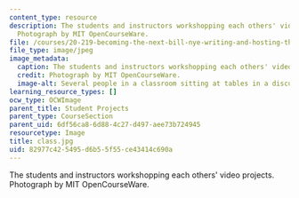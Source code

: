 ```yaml
---
content_type: resource
description: The students and instructors workshopping each others' video projects.
  Photograph by MIT OpenCourseWare.
file: /courses/20-219-becoming-the-next-bill-nye-writing-and-hosting-the-educational-show-january-iap-2015/82977c425495d6b55f55ce43414c690a_class.jpg
file_type: image/jpeg
image_metadata:
  caption: The students and instructors workshopping each others' video projects.
  credit: Photograph by MIT OpenCourseWare.
  image-alt: Several people in a classroom sitting at tables in a discussion.
learning_resource_types: []
ocw_type: OCWImage
parent_title: Student Projects
parent_type: CourseSection
parent_uid: 6df56ca8-6d88-4c27-d497-aee73b724945
resourcetype: Image
title: class.jpg
uid: 82977c42-5495-d6b5-5f55-ce43414c690a
---
```

The students and instructors workshopping each others' video projects. Photograph by MIT OpenCourseWare.

